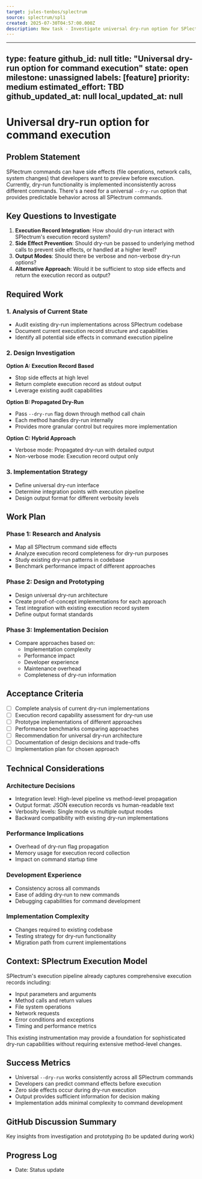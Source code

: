 ```yaml
---
target: jules-tenbos/splectrum
source: splectrum/spl1
created: 2025-07-30T04:57:00.000Z
description: New task - Investigate universal dry-run option for SPlectrum command execution with execution record output
---
```


---
type: feature
github_id: null
title: "Universal dry-run option for command execution"
state: open
milestone: unassigned
labels: [feature]
priority: medium
estimated_effort: TBD
github_updated_at: null
local_updated_at: null
---

# Universal dry-run option for command execution

## Problem Statement
SPlectrum commands can have side effects (file operations, network calls, system changes) that developers want to preview before execution. Currently, dry-run functionality is implemented inconsistently across different commands. There's a need for a universal `--dry-run` option that provides predictable behavior across all SPlectrum commands.

## Key Questions to Investigate
1. **Execution Record Integration**: How should dry-run interact with SPlectrum's execution record system?
2. **Side Effect Prevention**: Should dry-run be passed to underlying method calls to prevent side effects, or handled at a higher level?
3. **Output Modes**: Should there be verbose and non-verbose dry-run options?
4. **Alternative Approach**: Would it be sufficient to stop side effects and return the execution record as output?

## Required Work

### 1. Analysis of Current State
- Audit existing dry-run implementations across SPlectrum codebase
- Document current execution record structure and capabilities
- Identify all potential side effects in command execution pipeline

### 2. Design Investigation
**Option A: Execution Record Based**
- Stop side effects at high level
- Return complete execution record as stdout output
- Leverage existing audit capabilities

**Option B: Propagated Dry-Run**
- Pass `--dry-run` flag down through method call chain
- Each method handles dry-run internally
- Provides more granular control but requires more implementation

**Option C: Hybrid Approach**
- Verbose mode: Propagated dry-run with detailed output
- Non-verbose mode: Execution record output only

### 3. Implementation Strategy
- Define universal dry-run interface
- Determine integration points with execution pipeline
- Design output format for different verbosity levels

## Work Plan

### Phase 1: Research and Analysis
- Map all SPlectrum command side effects
- Analyze execution record completeness for dry-run purposes
- Study existing dry-run patterns in codebase
- Benchmark performance impact of different approaches

### Phase 2: Design and Prototyping
- Design universal dry-run architecture
- Create proof-of-concept implementations for each approach
- Test integration with existing execution record system
- Define output format standards

### Phase 3: Implementation Decision
- Compare approaches based on:
  - Implementation complexity
  - Performance impact
  - Developer experience
  - Maintenance overhead
  - Completeness of dry-run information

## Acceptance Criteria
- [ ] Complete analysis of current dry-run implementations
- [ ] Execution record capability assessment for dry-run use
- [ ] Prototype implementations of different approaches
- [ ] Performance benchmarks comparing approaches
- [ ] Recommendation for universal dry-run architecture
- [ ] Documentation of design decisions and trade-offs
- [ ] Implementation plan for chosen approach

## Technical Considerations

### Architecture Decisions
- Integration level: High-level pipeline vs method-level propagation
- Output format: JSON execution records vs human-readable text
- Verbosity levels: Single mode vs multiple output modes
- Backward compatibility with existing dry-run implementations

### Performance Implications
- Overhead of dry-run flag propagation
- Memory usage for execution record collection
- Impact on command startup time

### Development Experience
- Consistency across all commands
- Ease of adding dry-run to new commands
- Debugging capabilities for command development

### Implementation Complexity
- Changes required to existing codebase
- Testing strategy for dry-run functionality
- Migration path from current implementations

## Context: SPlectrum Execution Model
SPlectrum's execution pipeline already captures comprehensive execution records including:
- Input parameters and arguments
- Method calls and return values
- File system operations
- Network requests
- Error conditions and exceptions
- Timing and performance metrics

This existing instrumentation may provide a foundation for sophisticated dry-run capabilities without requiring extensive method-level changes.

## Success Metrics
- Universal `--dry-run` works consistently across all SPlectrum commands
- Developers can predict command effects before execution
- Zero side effects occur during dry-run execution
- Output provides sufficient information for decision making
- Implementation adds minimal complexity to command development

## GitHub Discussion Summary
Key insights from investigation and prototyping (to be updated during work)

## Progress Log
- Date: Status update